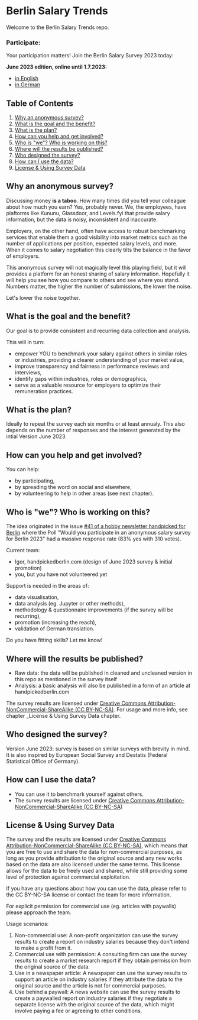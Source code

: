 # Berlin Salary Trends

Welcome to the Berlin Salary Trends repo. 


### Participate:

Your participation matters! Join the Berlin Salary Survey 2023 today:

**June 2023 edition, online until 1.7.2023:**
- [in English](https://forms.gle/9zQJbqqeSMrXsmuL6)
- [in German](https://forms.gle/pC5ULu5b9FWQKsUM6) 

## Table of Contents
1. [Why an anonymous survey?](#why-an-anonymous-survey)
2. [What is the goal and the benefit?](#what-is-the-goal-and-the-benefit)
3. [What is the plan?](#what-is-the-plan)
4. [How can you help and get involved?](#how-can-you-help-and-get-involved)
5. [Who is "we"? Who is working on this?](#who-is-we-who-is-working-on-this)
6. [Where will the results be published?](#where-will-the-results-be-published)
7. [Who designed the survey?](#who-designed-the-survey)
8. [How can I use the data?](#how-can-i-use-the-data)
9. [License & Using Survey Data](#license--using-survey-data)


## Why an anonymous survey?

Discussing money **is a taboo**. How many times did you tell your colleague about how much you earn? Yes, probably never. We, the employees, have plaftorms like Kununu, Glassdoor, and Levels.fyi that provide salary information, but the data is noisy, inconsistent and inaccurate. 

Employers, on the other hand, often have access to robust benchmarking services that enable them a good visibility into market metrics such as the number of applications per position, expected salary levels, and more. When it comes to salary negotiation this clearly tilts the balance in the favor of employers.

This anonymous survey will not magically level this playing field, but it will provides a platform for an honest sharing of salary information. Hopefully it will help you see how you compare to others and see where you stand. Numbers matter, the higher the number of submissions, the lower the noise.

Let's lower the noise together.

## What is the goal and the benefit?

Our goal is to provide consistent and recurring data collection and analysis.

This will in turn:
- empower YOU to benchmark your salary against others in similar roles or industries, providing a clearer understanding of your market value,
- improve transparency and fairness in performance reviews and interviews,
- identify gaps within industries, roles or demographics,
- serve as a valuable resource for employers to optimize their remuneration practices.

## What is the plan?

Ideally to repeat the survey each six months or at least annualy. 
This also depends on the number of responses and the interest generated by the intial Version June 2023.

## How can you help and get involved?

You can help:
- by participating,
- by spreading the word on social and elsewhere,
- by volunteering to help in other areas (see next chapter).

## Who is "we"? Who is working on this?

The idea originated in the issue [#41 of a hobby newsletter handpicked for Berlin](https://handpickedberlin.substack.com/p/issue41) where the Poll "Would you participate in an anonymous salary survey for Berlin 2023" had a massive response rate (83% yes with 310 votes).

Current team:
- Igor, handpickedberlin.com (design of June 2023 survey & initial promotion)
- you, but you have not volunteered yet

Support is needed in the areas of:
- data visualisation,
- data analysis (eg. Jupyter or other methods),
- methodology & questionnaire improvements (if the survey will be recurring),
- promotion (increasing the reach),
- validation of German translation.

Do you have fitting skills? Let me know!

## Where will the results be published?
- Raw data: the data will be published in cleaned and uncleaned version in this repo as mentioned in the survey itself
- Analysis: a basic analysis will also be published in a form of an article at handpickedberlin.com

The survey results are licensed under [Creative Commons Attribution-NonCommercial-ShareAlike (CC BY-NC-SA)](https://creativecommons.org/licenses/by-nc-sa/4.0/). 
For usage and more info, see chapter _License & Using Survey Data chapter.

## Who designed the survey?

Version June 2023: survey is based on similar surveys with brevity in mind. It is also inspired by European Social Survey and Destatis (Federal Statistical Office of Germany).

## How can I use the data?

- You can use it to benchmark yourself against others.
- The survey results are licensed under [Creative Commons Attribution-NonCommercial-ShareAlike (CC BY-NC-SA)](https://creativecommons.org/licenses/by-nc-sa/4.0/)

## License & Using Survey Data

The survey and the results are licensed under [Creative Commons Attribution-NonCommercial-ShareAlike (CC BY-NC-SA)](https://creativecommons.org/licenses/by-nc-sa/4.0/), which means that you are free to use and share the data for non-commercial purposes, as long as you provide attribution to the original source and any new works based on the data are also licensed under the same terms. This license allows for the data to be freely used and shared, while still providing some level of protection against commercial exploitation. 

If you have any questions about how you can use the data, please refer to the CC BY-NC-SA license or contact the team for more information.

For explicit permission for commercial use (eg. articles with paywalls) please approach the team.

Usage scenarios:

1.  Non-commercial use: A non-profit organization can use the survey results to create a report on industry salaries because they don't intend to make a profit from it.
2.  Commercial use with permission: A consulting firm can use the survey results to create a market research report if they obtain permission from the original source of the data.
3.  Use in a newspaper article: A newspaper can use the survey results to support an article on industry salaries if they attribute the data to the original source and the article is not for commercial purposes.
4.  Use behind a paywall: A news website can use the survey results to create a paywalled report on industry salaries if they negotiate a separate license with the original source of the data, which might involve paying a fee or agreeing to other conditions.
